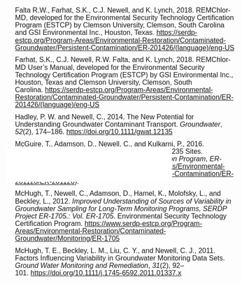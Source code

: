 <p style='margin-top:0in;margin-right:0in;margin-bottom:8.0pt;margin-left:0in;line-height:107%;font-size:15px;font-family:"Calibri",sans-serif;'><span style='font-size:16px;line-height:107%;font-family:"Arial",sans-serif;'>Falta R.W., Farhat, S.K., C.J. Newell, and K. Lynch, 2018. REMChlor-MD, developed for the Environmental Security Technology Certification Program (ESTCP) by Clemson University, Clemson, South Carolina and GSI Environmental Inc., Houston, Texas.&nbsp;</span><a href="https://serdp-estcp.org/Program-Areas/Environmental-Restoration/Contaminated-Groundwater/Persistent-Contamination/ER-201426/(language)/eng-US" target="_blank"><span style='font-size:16px;line-height:107%;font-family:"Arial",sans-serif;'>https://serdp-estcp.org/Program-Areas/Environmental-Restoration/Contaminated-Groundwater/Persistent-Contamination/ER-201426/(language)/eng-US</span></a></p>
<p style='margin-top:0in;margin-right:0in;margin-bottom:8.0pt;margin-left:0in;line-height:107%;font-size:15px;font-family:"Calibri",sans-serif;'><span style='font-size:16px;line-height:107%;font-family:"Arial",sans-serif;'>Farhat, S.K., C.J. Newell, R.W. Falta, and K. Lynch, 2018. REMChlor-MD User&rsquo;s Manual, developed for the Environmental Security Technology Certification Program (ESTCP) by GSI Environmental Inc., Houston, Texas and Clemson University, Clemson, South Carolina.&nbsp;</span><a href="https://serdp-estcp.org/Program-Areas/Environmental-Restoration/Contaminated-Groundwater/Persistent-Contamination/ER-201426/(language)/eng-US" target="_blank"><span style='font-size:16px;line-height:107%;font-family:"Arial",sans-serif;'>https://serdp-estcp.org/Program-Areas/Environmental-Restoration/Contaminated-Groundwater/Persistent-Contamination/ER-201426/(language)/eng-US</span></a></p>
<p style='margin-top:0in;margin-right:0in;margin-bottom:8.0pt;margin-left:0in;line-height:107%;font-size:15px;font-family:"Calibri",sans-serif;'><span style='font-size:16px;line-height:107%;font-family:"Arial",sans-serif;'>Hadley, P. W. and Newell, C., 2014. The New Potential for Understanding Groundwater Contaminant Transport. <em>Groundwater</em>, <em>52</em>(2), 174&ndash;186.&nbsp;</span><a href="https://doi.org/10.1111/gwat.12135" target="_blank"><span style='font-size:16px;line-height:107%;font-family:"Arial",sans-serif;'>https://doi.org/10.1111/gwat.12135</span></a></p>
<p style='margin-top:0in;margin-right:0in;margin-bottom:8.0pt;margin-left:0in;line-height:107%;font-size:15px;font-family:"Calibri",sans-serif;'><span style='font-size:16px;line-height:107%;font-family:"Arial",sans-serif;'>McGuire, T., Adamson, D., Newell, C., and Kulkarni, P., 2016. Performance and Costs for In-Situ Remediation at 235 Sites. <em>Environmental Security Technology and Certification Program</em>, <em>ER</em>-<em>201120</em>(</span><a href="https://www.serdp-estcp.org/Program-Areas/Environmental-Restoration/Contaminated-Groundwater/Persistent-Contamination/ER-201120/ER-201120" target="_blank"><span style='font-size:16px;line-height:107%;font-family:"Arial",sans-serif;'>https://www.serdp-estcp.org/Program-Areas/Environmental-Restoration/Contaminated-Groundwater/Persistent-Contamination/ER-201120/ER-201120</span></a><span style='font-size:16px;line-height:107%;font-family:"Arial",sans-serif;'>).&nbsp;</span><a href="http://www.serdp-estcp.org" target="_blank"></a></p>
<p style='margin-top:0in;margin-right:0in;margin-bottom:8.0pt;margin-left:0in;line-height:107%;font-size:15px;font-family:"Calibri",sans-serif;'><span style='font-size:16px;line-height:107%;font-family:"Arial",sans-serif;'>McHugh, T., Newell, C., Adamson, D., Hamel, K., Molofsky, L., and Beckley, L., 2012. <em>Improved Understanding of Sources of Variability in Groundwater Sampling for Long-Term Monitoring Programs, SERDP Project ER-1705.: Vol. ER-1705</em>. Environmental Security Technology Certification Program.&nbsp;</span><a href="https://www.serdp-estcp.org/Program-Areas/Environmental-Restoration/Contaminated-Groundwater/Monitoring/ER-1705" target="_blank"><span style='font-size:16px;line-height:107%;font-family:"Arial",sans-serif;'>https://www.serdp-estcp.org/Program-Areas/Environmental-Restoration/Contaminated-Groundwater/Monitoring/ER-1705</span></a></p>
<p style='margin-top:0in;margin-right:0in;margin-bottom:8.0pt;margin-left:0in;line-height:107%;font-size:15px;font-family:"Calibri",sans-serif;'><span style='font-size:16px;line-height:107%;font-family:"Arial",sans-serif;'>McHugh, T. E., Beckley, L. M., Liu, C. Y., and Newell, C. J., 2011. Factors Influencing Variability in Groundwater Monitoring Data Sets. <em>Ground Water Monitoring and Remediation</em>, <em>31</em>(2), 92&ndash;101.&nbsp;</span><a href="https://doi.org/10.1111/j.1745-6592.2011.01337.x" target="_blank"><span style='font-size:16px;line-height:107%;font-family:"Arial",sans-serif;'>https://doi.org/10.1111/j.1745-6592.2011.01337.x</span></a></p>
<div id="extensionsWeblioEjBx" style="position: absolute; z-index: 2147483647; left: 207px; top: 371px;"><iframe src="//api.weblio.jp/act/quote/v_1_0/e/?q=this&type=emicro&opul=chrome-extension%3A%2F%2Foingodpdjohhkelnginmkagmkbplgema%2Foptions.html" name="weblioExtensionsFrame" width="380" height="80" border="0" frameborder="0" scrolling="no"></iframe></div>
